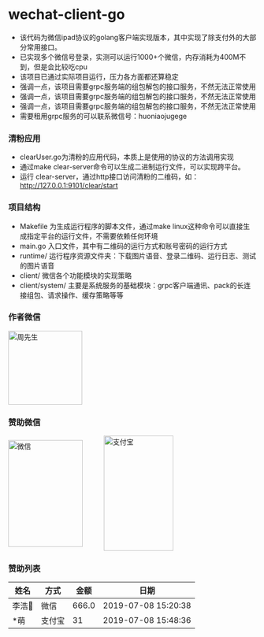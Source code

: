 # wechat-client-go
- 该代码为微信ipad协议的golang客户端实现版本，其中实现了除支付外的大部分常用接口。
- 已实现多个微信号登录，实测可以运行1000+个微信，内存消耗为400M不到，但是会比较吃cpu
- 该项目已通过实际项目运行，压力各方面都还算稳定
- 强调一点，该项目需要grpc服务端的组包解包的接口服务，不然无法正常使用
- 强调一点，该项目需要grpc服务端的组包解包的接口服务，不然无法正常使用
- 强调一点，该项目需要grpc服务端的组包解包的接口服务，不然无法正常使用
- 需要租用grpc服务的可以联系微信号：huoniaojugege

### 清粉应用
- clearUser.go为清粉的应用代码，本质上是使用的协议的方法调用实现
- 通过make clear-server命令可以生成二进制运行文件，可以实现跨平台。
- 运行 clear-server，通过http接口访问清粉的二维码，如：http://127.0.0.1:9101/clear/start

### 项目结构
- Makefile 为生成运行程序的脚本文件，通过make linux这种命令可以直接生成指定平台的运行文件，不需要依赖任何环境
- main.go 入口文件，其中有二维码的运行方式和账号密码的运行方式
- runtime/ 运行程序资源文件夹：下载图片语音、登录二维码、运行日志、测试的图片语音
- client/ 微信各个功能模块的实现策略
- client/system/ 主要是系统服务的基础模块：grpc客户端通讯、pack的长连接组包、请求操作、缓存策略等等

### 作者微信
 <img src="https://user-images.githubusercontent.com/15431129/60790819-f0e0b200-a194-11e9-9565-5f6f42dec26c.jpg" width = "150" height = "150" alt="周先生" align=center />

### 赞助微信
<img src="https://user-images.githubusercontent.com/15431129/60791074-79f7e900-a195-11e9-85ff-f6647482b0a4.jpg" width = "151" height = "217" alt="微信" align=center />&nbsp;&nbsp;&nbsp;&nbsp;&nbsp;&nbsp;&nbsp;&nbsp;&nbsp;&nbsp;&nbsp;<img src="https://user-images.githubusercontent.com/15431129/60791166-a6136a00-a195-11e9-92c7-f64fa9c28d79.jpg" width = "141" height = "234" alt="支付宝" align=center />


### 赞助列表

| 姓名 | 方式 | 金额 | 日期 |
| --- | --- | --- | --- |
| 李浩🦶 | 微信 | 666.0 | 2019-07-08 15:20:38 |
| \*萌 | 支付宝 | 31 | 2019-07-08 15:48:36 |
